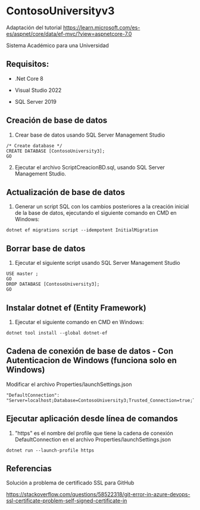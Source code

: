 # ContosoUniversityv3

Adaptación del tutorial https://learn.microsoft.com/es-es/aspnet/core/data/ef-mvc/?view=aspnetcore-7.0

Sistema Académico para una Universidad

## Requisitos:

- .Net Core 8

- Visual Studio 2022

- SQL Server 2019



## Creación de base de datos

1. Crear base de datos usando SQL Server Management Studio
```
/* Create database */
CREATE DATABASE [ContosoUniversity3];
GO
```

2. Ejecutar el archivo ScriptCreacionBD.sql, usando SQL Server Management Studio.

## Actualización de base de datos
1. Generar un script SQL con los cambios posteriores a la creación inicial de la base de datos, ejecutando el siguiente comando en CMD en Windows:
```
dotnet ef migrations script --idempotent InitialMigration
```

## Borrar base de datos
1. Ejecutar el siguiente script usando SQL Server Management Studio
```
USE master ;  
GO  
DROP DATABASE [ContosoUniversity3];
GO
```

## Instalar dotnet ef (Entity Framework)
1. Ejecutar el siguiente comando en CMD en Windows:
```
dotnet tool install --global dotnet-ef
```

## Cadena de conexión de base de datos - Con Autenticacion de Windows (funciona solo en Windows)
Modificar el archivo Properties/launchSettings.json
```
"DefaultConnection": "Server=localhost;Database=ContosoUniversity3;Trusted_Connection=true;TrustServerCertificate=True;MultipleActiveResultSets=true;"
```

## Ejecutar aplicación desde línea de comandos
1. "https" es el nombre del profile que tiene la cadena de conexión DefaultConnection en el archivo Properties/launchSettings.json
```
dotnet run --launch-profile https
```

## Referencias

Solución a problema de certificado SSL para GitHub

https://stackoverflow.com/questions/58522318/git-error-in-azure-devops-ssl-certificate-problem-self-signed-certificate-in
